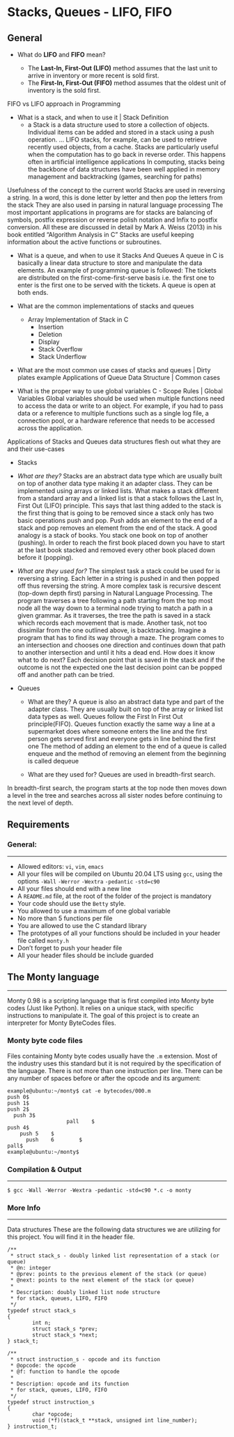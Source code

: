 Stacks, Queues - LIFO, FIFO
============================

General
---------
* What do **LIFO** and **FIFO** mean?

  * The **Last-In, First-Out (LIFO)** method assumes that the last unit to arrive in inventory or more recent is sold first.
  * The **First-In, First-Out (FIFO)** method assumes that the oldest unit of inventory is the sold first.

FIFO vs LIFO approach in Programming

* What is a stack, and when to use it | Stack Definition
  * a Stack is a data structure used to store a collection of objects. Individual items can be added and stored in a stack using a push operation. ... LIFO stacks, for example, can be used to retrieve recently used objects, from a cache.
Stacks are particularly useful when the computation has to go back in reverse order. This happens often in artificial intelligence applications
In computing, stacks being the backbone of data structures have been well applied in memory management and backtracking (games, searching for paths)

Usefulness of the concept to the current world
Stacks are used in reversing a string. In a word, this is done letter by letter and then pop the letters from the stack
They are also used in parsing in natural language processing
The most important applications in programs are for stacks are balancing of symbols, postfix expression or reverse polish notation and Infix to postfix conversion. All these are discussed in detail by Mark A. Weiss (2013) in his book entitled “Algorithm Analysis in C”
Stacks are useful keeping information about the active functions or subroutines.


* What is a queue, and when to use it  Stacks And Queues
A queue in C is basically a linear data structure to store and manipulate the data elements.
An example of programming queue is followed:
The tickets are distributed on the first-come-first-serve basis
i.e. the first one to enter is the first one to be served with the tickets.
A queue is open at both ends.

* What are the common implementations of stacks and queues
  * Array Implementation of Stack in C
    * Insertion
    * Deletion
    * Display
    * Stack Overflow
    * Stack Underflow

* What are the most common use cases of stacks and queues | Dirty plates example
Applications of Queue Data Structure | Common cases
* What is the proper way to use global variables
C - Scope Rules | Global Variables
Global variables should be used when multiple functions need to access the data or write to an
object.
For example, if you had to pass data or a reference to multiple functions such as a single log
file, a connection pool, or a hardware reference that needs to be accessed across the application.

Applications of Stacks and Queues
data structures flesh out what they are and their use-cases
  * Stacks
  * *What are they?*
Stacks are an abstract data type which are usually built on top of another data type making it an
adapter class. They can be implemented using arrays or linked lists. What makes a stack different
from a standard array and a linked list is that a stack follows the Last In, First Out (LIFO)
principle. This says that last thing added to the stack is the first thing that is going to be
removed since a stack only has two basic operations push and pop. Push adds an element to the
end of a stack and pop removes an element from the end of the stack. A good analogy is a stack
of books. You stack one book on top of another (pushing). In order to reach the first book placed
down you have to start at the last book stacked and removed every other book placed down before
it (popping).

  * *What are they used for?*
The simplest task a stack could be used for is reversing a string. Each letter in a string is
pushed in and then popped off thus reversing the string.
A more complex task is recursive descent (top-down depth first) parsing in Natural Language
Processing. The program traverses a tree following a path starting from the top most node all
the way down to a terminal node trying to match a path in a given grammar. As it traverses,
the tree the path is saved in a stack which records each movement that is made. Another task,
not too dissimilar from the one outlined above, is backtracking. Imagine a program that has to
find its way through a maze. The program comes to an intersection and chooses one direction and
continues down that path to another intersection and until it hits a dead end. How does it know
what to do next? Each decision point that is saved in the stack and if the outcome is not the
expected one the last decision point can be popped off and another path can be tried.

* Queues
  * What are they?
A queue is also an abstract data type and part of the adapter class. They are usually built on top
of the array or linked list data types as well.
Queues follow the First In First Out principle(FIFO).
Queues function exactly the same way a line at a supermarket does where someone enters the line
and the first person gets served first and everyone gets in line behind the first one
The method of adding an element to the end of a queue is called enqueue and the method
of removing an element from the beginning is called dequeue

  * What are they used for?
Queues are used in breadth-first search.

In breadth-first search, the program starts at the top node then moves down a level in the tree
and searches across all sister nodes before continuing to the next level of depth.


Requirements
-------------
### General:
-----------
* Allowed editors: `vi`, `vim`, `emacs`
* All your files will be compiled on Ubuntu 20.04 LTS using `gcc`, using the options `-Wall` `-Werror` `-Wextra` `-pedantic` `-std=c90`
* All your files should end with a new line
* A `README.md` file, at the root of the folder of the project is mandatory
* Your code should use the `Betty` style.
* You allowed to use a maximum of one global variable
* No more than 5 functions per file
* You are allowed to use the C standard library
* The prototypes of all your functions should be included in your header file called `monty.h`
* Don’t forget to push your header file
* All your header files should be include guarded

## The Monty language
--------------------
Monty 0.98 is a scripting language that is first compiled into Monty byte codes
(Just like Python). It relies on a unique stack, with specific instructions to manipulate it.
The goal of this project is to create an interpreter for Monty ByteCodes files.
### Monty byte code files

Files containing Monty byte codes usually have the `.m` extension.
Most of the industry uses this standard but it is not required by the specification
of the language. There is not more than one instruction per line. There can be any
number of spaces before or after the opcode and its argument:

```
example@ubuntu:~/monty$ cat -e bytecodes/000.m
push 0$
push 1$
push 2$
  push 3$
                   pall    $
push 4$
    push 5    $
      push    6        $
pall$
example@ubuntu:~/monty$
```

### Compilation & Output
------------------------
```
$ gcc -Wall -Werror -Wextra -pedantic -std=c90 *.c -o monty
```

### More Info
---------------
Data structures
These are the following data structures we are utilizing for this project.
You will find it in the header file.
```
/**
 * struct stack_s - doubly linked list representation of a stack (or queue)
 * @n: integer
 * @prev: points to the previous element of the stack (or queue)
 * @next: points to the next element of the stack (or queue)
 *
 * Description: doubly linked list node structure
 * for stack, queues, LIFO, FIFO
 */
typedef struct stack_s
{
        int n;
        struct stack_s *prev;
        struct stack_s *next;
} stack_t;
```

```
/**
 * struct instruction_s - opcode and its function
 * @opcode: the opcode
 * @f: function to handle the opcode
 *
 * Description: opcode and its function
 * for stack, queues, LIFO, FIFO
 */
typedef struct instruction_s
{
        char *opcode;
        void (*f)(stack_t **stack, unsigned int line_number);
} instruction_t;
```
